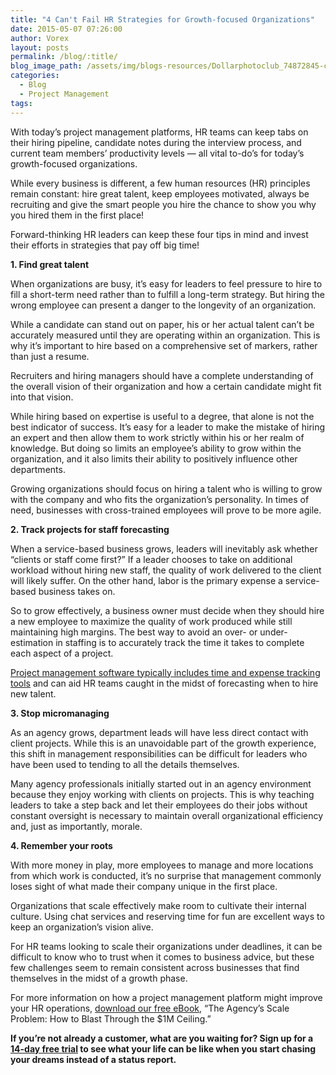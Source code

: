 ```yaml
---
title: "4 Can't Fail HR Strategies for Growth-focused Organizations"
date: 2015-05-07 07:26:00
author: Vorex
layout: posts
permalink: /blog/:title/
blog_image_path: /assets/img/blogs-resources/Dollarphotoclub_74872845-copy.jpg
categories:
  - Blog
  - Project Management
tags:  
---
```



With today’s project management platforms, HR teams can keep tabs on their hiring pipeline, candidate notes during the interview process, and current team members’ productivity levels — all vital to-do’s for today’s growth-focused organizations.

While every business is different, a few human resources (HR) principles remain constant: hire great talent, keep employees motivated, always be recruiting and give the smart people you hire the chance to show you why you hired them in the first place!

Forward-thinking HR leaders can keep these four tips in mind and invest their efforts in strategies that pay off big time!

**1. Find great talent**

When organizations are busy, it’s easy for leaders to feel pressure to hire to fill a short-term need rather than to fulfill a long-term strategy. But hiring the wrong employee can present a danger to the longevity of an organization.

While a candidate can stand out on paper, his or her actual talent can’t be accurately measured until they are operating within an organization. This is why it’s important to hire based on a comprehensive set of markers, rather than just a resume.

Recruiters and hiring managers should have a complete understanding of the overall vision of their organization and how a certain candidate might fit into that vision.

While hiring based on expertise is useful to a degree, that alone is not the best indicator of success. It’s easy for a leader to make the mistake of hiring an expert and then allow them to work strictly within his or her realm of knowledge. But doing so limits an employee’s ability to grow within the organization, and it also limits their ability to positively influence other departments.

Growing organizations should focus on hiring a talent who is willing to grow with the company and who fits the organization’s personality. In times of need, businesses with cross-trained employees will prove to be more agile.

**2. Track projects for staff forecasting**

When a service-based business grows, leaders will inevitably ask whether “clients or staff come first?” If a leader chooses to take on additional workload without hiring new staff, the quality of work delivered to the client will likely suffer. On the other hand, labor is the primary expense a service-based business takes on.

So to grow effectively, a business owner must decide when they should hire a new employee to maximize the quality of work produced while still maintaining high margins. The best way to avoid an over- or under-estimation in staffing is to accurately track the time it takes to complete each aspect of a project.

[Project management software typically includes time and expense tracking tools](http://www.vorex.com/growth-versus-maintenance/) and can aid HR teams caught in the midst of forecasting when to hire new talent.

**3. Stop micromanaging**

As an agency grows, department leads will have less direct contact with client projects. While this is an unavoidable part of the growth experience, this shift in management responsibilities can be difficult for leaders who have been used to tending to all the details themselves.

Many agency professionals initially started out in an agency environment because they enjoy working with clients on projects. This is why teaching leaders to take a step back and let their employees do their jobs without constant oversight is necessary to maintain overall organizational efficiency and, just as importantly, morale.

**4. Remember your roots**

With more money in play, more employees to manage and more locations from which work is conducted, it’s no surprise that management commonly loses sight of what made their company unique in the first place.

Organizations that scale effectively make room to cultivate their internal culture. Using chat services and reserving time for fun are excellent ways to keep an organization’s vision alive.

For HR teams looking to scale their organizations under deadlines, it can be difficult to know who to trust when it comes to business advice, but these few challenges seem to remain consistent across businesses that find themselves in the midst of a growth phase.

For more information on how a project management platform might improve your HR operations, [download our free eBook](http://vorex.hs-sites.com/agency-scale-ebook?__hstc=100746398.b2843db0333d5242d1d7cad84e1e93d1.1428948442272.1430323376922.1430846942986.6&amp;__hssc=100746398.4.1430846942986&amp;__hsfp=4259207711), “The Agency’s Scale Problem: How to Blast Through the $1M Ceiling.”

**If you’re not already a customer, what are you waiting for? Sign up for a [14-day free trial](http://www.vorex.com/free-trial/) to see what your life can be like when you start chasing your dreams instead of a status report.**
